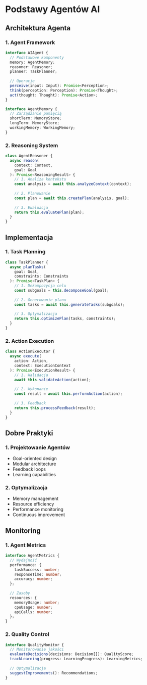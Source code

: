 # Podstawy Agentów AI

## Architektura Agenta

### 1. Agent Framework
```typescript
interface AIAgent {
  // Podstawowe komponenty
  memory: AgentMemory;
  reasoner: Reasoner;
  planner: TaskPlanner;
  
  // Operacje
  perceive(input: Input): Promise<Perception>;
  think(perception: Perception): Promise<Thought>;
  act(thought: Thought): Promise<Action>;
}

interface AgentMemory {
  // Zarządzanie pamięcią
  shortTerm: MemoryStore;
  longTerm: MemoryStore;
  workingMemory: WorkingMemory;
}
```

### 2. Reasoning System
```typescript
class AgentReasoner {
  async reason(
    context: Context,
    goal: Goal
  ): Promise<ReasoningResult> {
    // 1. Analiza kontekstu
    const analysis = await this.analyzeContext(context);
    
    // 2. Planowanie
    const plan = await this.createPlan(analysis, goal);
    
    // 3. Ewaluacja
    return this.evaluatePlan(plan);
  }
}
```

## Implementacja

### 1. Task Planning
```typescript
class TaskPlanner {
  async planTasks(
    goal: Goal,
    constraints: Constraints
  ): Promise<TaskPlan> {
    // 1. Dekompozycja celu
    const subgoals = this.decomposeGoal(goal);
    
    // 2. Generowanie planu
    const tasks = await this.generateTasks(subgoals);
    
    // 3. Optymalizacja
    return this.optimizePlan(tasks, constraints);
  }
}
```

### 2. Action Execution
```typescript
class ActionExecutor {
  async execute(
    action: Action,
    context: ExecutionContext
  ): Promise<ExecutionResult> {
    // 1. Walidacja
    await this.validateAction(action);
    
    // 2. Wykonanie
    const result = await this.performAction(action);
    
    // 3. Feedback
    return this.processFeedback(result);
  }
}
```

## Dobre Praktyki

### 1. Projektowanie Agentów
- Goal-oriented design
- Modular architecture
- Feedback loops
- Learning capabilities

### 2. Optymalizacja
- Memory management
- Resource efficiency
- Performance monitoring
- Continuous improvement

## Monitoring

### 1. Agent Metrics
```typescript
interface AgentMetrics {
  // Wydajność
  performance: {
    taskSuccess: number;
    responseTime: number;
    accuracy: number;
  };
  
  // Zasoby
  resources: {
    memoryUsage: number;
    cpuUsage: number;
    apiCalls: number;
  };
}
```

### 2. Quality Control
```typescript
interface QualityMonitor {
  // Monitorowanie jakości
  evaluateDecisions(decisions: Decision[]): QualityScore;
  trackLearning(progress: LearningProgress): LearningMetrics;
  
  // Optymalizacja
  suggestImprovements(): Recommendations;
}
``` 